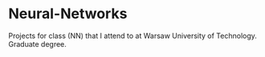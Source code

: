 # Neural-Networks
Projects for class (NN) that I attend to at Warsaw University of Technology. Graduate degree.

